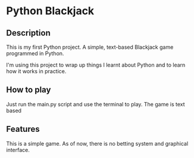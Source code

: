 # Python Blackjack

## Description

This is my first Python project. A simple, text-based Blackjack game programmed in Python.

I'm using this project to wrap up things I learnt about Python and to learn how it works in practice.


## How to play
Just run the main.py script and use the terminal to play. The game is text based


## Features
This is a simple game. As of now, there is no betting system and graphical interface.

